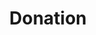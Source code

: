 ---
title: Donation
sections:
  - type: hero_section
    title: Thanks to our donors, we are able to give back to our community.
    align: left
    image: images/homepage.gif
    image_alt: Hero placeholder image
    image_position: right
    has_background: true
    background:
      background_color: blue
      background_image_opacity: 20
      background_image_size: auto
      background_image_repeat: repeat
  - type: features_section
    features:
      - content: Let’s work together to break barriers for non-profits and charities. By providing even a small donation, you can be a part of this effort initiated by young professionals who are passionate to build software solutions for their community.
        align: left
        image_group:
          - image: images/Actua Logo.png
            image_alt: Actua Logo
            url: https://actua.ca/
          - image: images/True North Aid Logo.png
            image_alt: True North Aid Logo
          - image: images/NWAC Logo.png
            image_alt: Native Women's Association of Canada Logo
          - image: images/CRE Logo.png
            image_alt: Canadian Roots Exchange Logo
        image_position: right
  - type: donation_form
template: advanced
---